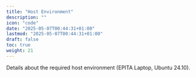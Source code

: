 ```yaml
---
title: "Host Environment"
description: ""
icon: "code"
date: "2025-05-07T00:44:31+01:00"
lastmod: "2025-05-07T00:44:31+01:00"
draft: false
toc: true
weight: 21
---
```


Details about the required host environment (EPITA Laptop, Ubuntu 24.10). 